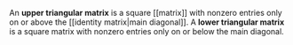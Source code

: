 An **upper triangular matrix** is a square [[matrix]] with nonzero entries only on or above the [[identity matrix|main diagonal]]. A **lower triangular matrix** is a square matrix with nonzero entries only on or below the main diagonal.